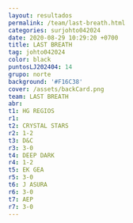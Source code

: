 ```yaml
---
layout: resultados
permalink: /team/last-breath.html
categories: surjohto042024
date: 2020-08-29 10:29:20 +0700
title: LAST BREATH
tag: johto042024
color: black
puntosLJ202404: 14
grupo: norte
background: '#F16C38'
cover: /assets/backCard.png
team: LAST BREATH
abr: 
t1: HG REGIOS
r1: 
t2: CRYSTAL STARS
r2: 1-2
t3: D&C
r3: 3-0
t4: DEEP DARK
r4: 1-2
t5: EK GEA
r5: 3-0
t6: J ASURA
r6: 3-0
t7: AEP
r7: 3-0
---
```



